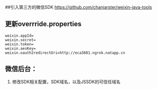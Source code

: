 ##引入第三方的微信SDK
https://github.com/chanjarster/weixin-java-tools

## 更新overrride.properties
```
weixin.appId=
weixin.secret=
weixin.token=
weixin.aesKey=
weixin.oauth2redirectUri=http://eca3681.ngrok.natapp.cn
```

## 微信后台：
1. 修改SDK相关配置，SDK域名，以及JSSDK的可信任域名
